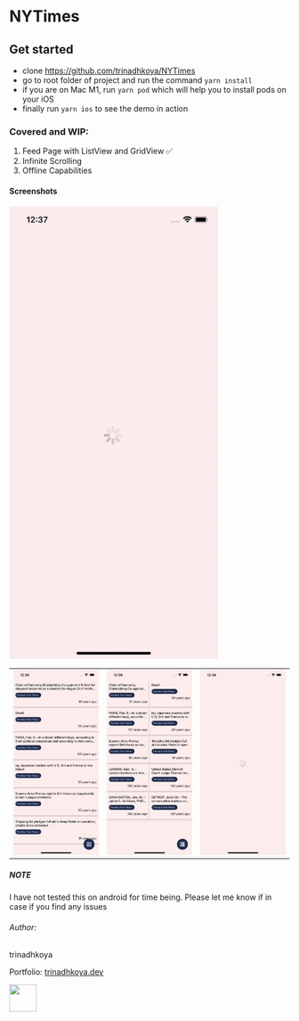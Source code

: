 # NYTimes

## Get started
* clone https://github.com/trinadhkoya/NYTimes
* go to root folder of project and run the command `yarn install`
* if you are on Mac M1, run `yarn pod` which will help you to install pods on your iOS
* finally run `yarn ios` to see the demo in action


### Covered and WIP:
1. Feed Page with ListView and GridView ✅
2. Infinite Scrolling
3. Offline Capabilities


#### Screenshots

<table>
  <tr>
  <img src="./demo/demo.gif" width="375" height="812" />
  <tr>
  <tr>
    <td><img src="./demo/1.png" width="300"></td>
    <td><img src="./demo/2.png" width="300"></td>
    <td><img src="./demo/3.png" width="300"></td>

  <tr>


</table>


##### NOTE
I have not tested this on android for time being. Please let me know if in case if you find any issues


###### Author:
trinadhkoya

Portfolio: <a href='https://trinadhkoya.dev'>trinadhkoya.dev</a>
<td>
<img src="https://avatars.githubusercontent.com/u/9527766?v=4" width="49" height="49">
</td>

